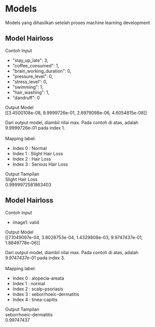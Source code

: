 # Models
Models yang dihasilkan setelah proses machine learning development

## Model Hairloss
Contoh Input <br>
- "stay_up_late": 3,
- "coffee_consumed": 1,
- "brain_working_duration": 0,
- "pressure_level": 0,
- "stress_level": 0,
- "swimming": 1,
- "hair_washing": 1,
- "dandruff": 0 <br>

Output Model <br>
[[3.4500108e-08, 9.9999726e-01, 2.6979098e-06, 4.6054815e-08]] <br>

Dari output model, diambil nilai max. Pada contoh di atas, adalah 9.9999726e-01 pada index 1. <br><br>
Mapping label:
  - Index 0 : Normal
  - Index 1 : Slight Hair Loss
  - Index 2 : Hair Loss
  - Index 3 : Serious Hair Loss <br>

Output Tampilan <br>
Slight Hair Loss <br>
0.9999972581863403

## Model Hairloss
Contoh Input <br>
- image1: valid <br>

Output Model <br>
[[7.1049097e-04, 3.8028753e-04, 1.4329808e-03, 9.9747437e-01, 1.8849778e-06]] <br>

Dari output model, diambil nilai max. Pada contoh di atas, adalah 9.9747437e-01 pada index 3. <br><br>
Mapping label:
  - Index 0 : alopecia-areata
  - Index 1 : normal
  - Index 2 : scalp-psoriasis
  - Index 3 : seborrhoeic-dermatitis
  - Index 4 : tinea-capitis <br>

Output Tampilan <br>
seborrhoeic-dermatitis <br>
0.99747437